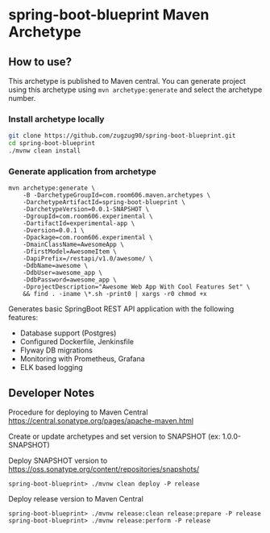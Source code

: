 # spring-boot-blueprint Maven Archetype

## How to use?

This archetype is published to Maven central. 
You can generate project using this archetype using `mvn archetype:generate` and select the archetype number.

### Install archetype locally

```bash
git clone https://github.com/zugzug90/spring-boot-blueprint.git
cd spring-boot-blueprint
./mvnw clean install
```

### Generate application from archetype

```
mvn archetype:generate \
    -B -DarchetypeGroupId=com.room606.maven.archetypes \
    -DarchetypeArtifactId=spring-boot-blueprint \
    -DarchetypeVersion=0.0.1-SNAPSHOT \
    -DgroupId=com.room606.experimental \
    -DartifactId=experimental-app \
    -Dversion=0.0.1 \
    -Dpackage=com.room606.experimental \
    -DmainClassName=AwesomeApp \
    -DfirstModel=AwesomeItem \
    -DapiPrefix=/restapi/v1.0/awesome/ \
    -DdbName=awesome \
    -DdbUser=awesome_app \
    -DdbPassword=awesome_app \
    -DprojectDescription="Awesome Web App With Cool Features Set" \
    && find . -iname \*.sh -print0 | xargs -r0 chmod +x
```

Generates basic SpringBoot REST API application with the following features:

* Database support (Postgres)
* Configured Dockerfile, Jenkinsfile
* Flyway DB migrations
* Monitoring with Prometheus, Grafana
* ELK based logging

## Developer Notes

Procedure for deploying to Maven Central https://central.sonatype.org/pages/apache-maven.html

Create or update archetypes and set version to SNAPSHOT (ex: 1.0.0-SNAPSHOT)

Deploy SNAPSHOT version to https://oss.sonatype.org/content/repositories/snapshots/

`spring-boot-blueprint> ./mvnw clean deploy -P release`

Deploy release version to Maven Central

```
spring-boot-blueprint> ./mvnw release:clean release:prepare -P release
spring-boot-blueprint> ./mvnw release:perform -P release
```

